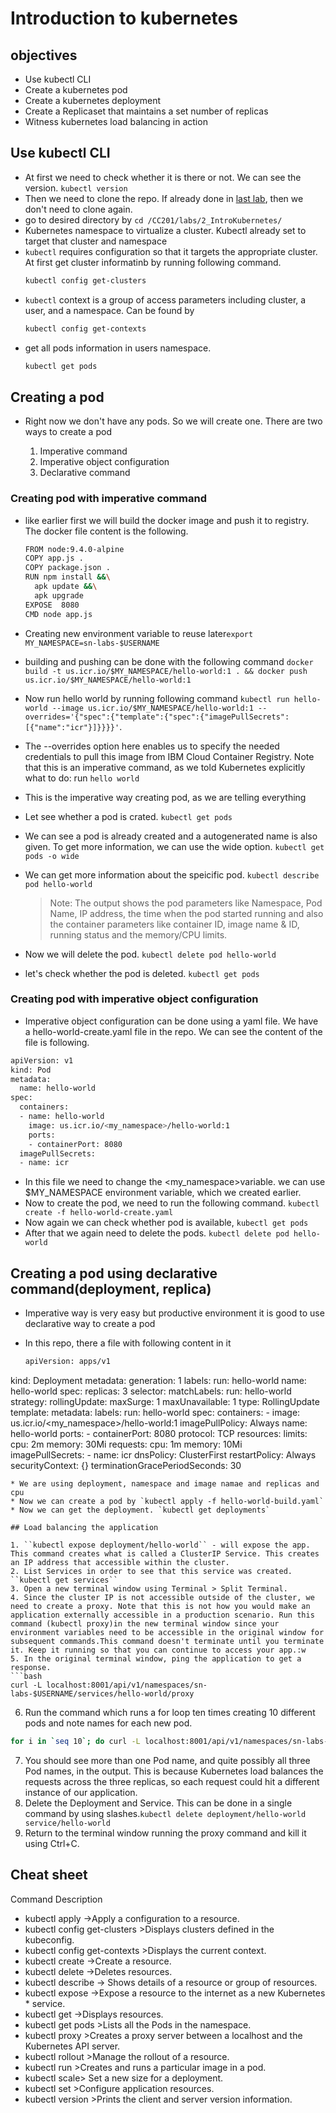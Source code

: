 # Introduction to kubernetes

## objectives

* Use kubectl CLI
* Create a kubernetes pod
* Create a kubernetes deployment
* Create a Replicaset that maintains a set number of replicas
* Witness kubernetes load balancing in action

## Use kubectl CLI

* At first we need to check whether it is there or not. We can see the version. ``kubectl version``
* Then we need to clone the repo. If already done in [last lab](https://hasangoni.github.io/2022/08/20/app_with_docker.html), then we don't need to clone again.
* go to desired directory by `cd /CC201/labs/2_IntroKubernetes/`
* Kubernetes namespace to virtualize a cluster. Kubectl already set to target that cluster and namespace
* `kubectl` requires configuration so that it targets the appropriate cluster. At first get cluster informatinb by running following command.
  ```bash
  kubectl config get-clusters
  ```
* `kubectl` context is a group of access parameters including cluster, a user, and a namespace. Can be found by
  ```bash
  kubectl config get-contexts
  ```
* get all pods information in users namespace.
  ```bash
  kubectl get pods
  ```

## Creating a pod

* Right now we don't have any pods. So we will create one. There are two ways to create a pod
  
  1. Imperative command
  2. Imperative object configuration
  3. Declarative command

### Creating pod with imperative command

* like earlier first we will build the docker image and push it to registry. The docker file content is the following.

  ```bash
  FROM node:9.4.0-alpine
  COPY app.js .
  COPY package.json .
  RUN npm install &&\
    apk update &&\
    apk upgrade
  EXPOSE  8080
  CMD node app.js
  ```
* Creating new environment variable to reuse later``export MY_NAMESPACE=sn-labs-$USERNAME``
* building and pushing can be done with the following command `docker build -t us.icr.io/$MY_NAMESPACE/hello-world:1 . && docker push us.icr.io/$MY_NAMESPACE/hello-world:1`
* Now run hello world by running following command ``kubectl run hello-world --image us.icr.io/$MY_NAMESPACE/hello-world:1 --overrides='{"spec":{"template":{"spec":{"imagePullSecrets":[{"name":"icr"}]}}}}'``. 
* The --overrides option here enables us to specify the needed credentials to pull this image from IBM Cloud Container Registry. Note that this is an imperative command, as we told Kubernetes explicitly what to do: run ``hello world``
* This is the imperative way creating pod, as we are telling everything
* Let see whether a pod is crated. ``kubectl get pods``
* We can see a pod is already created and a autogenerated name is also given. To get more information, we can use the wide option. ``kubectl get pods -o wide``
* We can get more information about the speicific pod. ``kubectl describe pod hello-world``
  > Note: The output shows the pod parameters like Namespace, Pod Name, IP address, the time when the pod started running and also the container parameters like container ID, image name & ID, running status and the memory/CPU limits.
* Now we will delete the pod. ``kubectl delete pod hello-world``
* let's check whether the pod is deleted. ``kubectl get pods``

### Creating pod with imperative object configuration

* Imperative object configuration can be done using a yaml file. We have a hello-world-create.yaml file in the repo. We can see the content of the file is following. 
```bash
apiVersion: v1
kind: Pod
metadata:
  name: hello-world
spec:
  containers:
  - name: hello-world
    image: us.icr.io/<my_namespace>/hello-world:1
    ports:
    - containerPort: 8080
  imagePullSecrets:
  - name: icr
```
* In this file we need to change the <my_namespace>variable. we can use $MY_NAMESPACE environment variable, which we created earlier.
* Now to create the pod, we need to run the following command. `kubectl create -f hello-world-create.yaml`
* Now again we can check whether pod is available, `kubectl get pods`
* After that we again need to delete the pods. `kubectl delete pod hello-world`

## Creating a pod using declarative command(deployment, replica)

* Imperative way is very easy but productive environment it is good to use declarative way to create a pod
* In this repo, there a file with following content in it

  ``` bash
  apiVersion: apps/v1
kind: Deployment
metadata:
  generation: 1
  labels:
    run: hello-world
  name: hello-world
spec:
  replicas: 3
  selector:
    matchLabels:
      run: hello-world
  strategy:
    rollingUpdate:
      maxSurge: 1
      maxUnavailable: 1
    type: RollingUpdate
  template:
    metadata:
      labels:
        run: hello-world
    spec:
      containers:
      - image: us.icr.io/<my_namespace>/hello-world:1
        imagePullPolicy: Always
        name: hello-world
        ports:
        - containerPort: 8080
          protocol: TCP
        resources:
          limits:
            cpu: 2m
            memory: 30Mi
          requests:
            cpu: 1m
            memory: 10Mi   
      imagePullSecrets:
      - name: icr
      dnsPolicy: ClusterFirst
      restartPolicy: Always
      securityContext: {}
      terminationGracePeriodSeconds: 30
  ```
* We are using deployment, namespace and image namae and replicas and cpu
* Now we can create a pod by `kubectl apply -f hello-world-build.yaml`
* Now we can get the deployment. `kubectl get deployments`

## Load balancing the application

1. ``kubectl expose deployment/hello-world`` - will expose the app. This command creates what is called a ClusterIP Service. This creates an IP address that accessible within the cluster.
2. List Services in order to see that this service was created. ``kubectl get services``
3. Open a new terminal window using Terminal > Split Terminal.
4. Since the cluster IP is not accessible outside of the cluster, we need to create a proxy. Note that this is not how you would make an application externally accessible in a production scenario. Run this command (kubectl proxy)in the new terminal window since your environment variables need to be accessible in the original window for subsequent commands.This command doesn't terminate until you terminate it. Keep it running so that you can continue to access your app.:w
5. In the original terminal window, ping the application to get a response.
```bash
curl -L localhost:8001/api/v1/namespaces/sn-labs-$USERNAME/services/hello-world/proxy
```
6. Run the command which runs a for loop ten times creating 10 different pods and note names for each new pod.
```bash
for i in `seq 10`; do curl -L localhost:8001/api/v1/namespaces/sn-labs-$USERNAME/services/hello-world/proxy; done
```
7. You should see more than one Pod name, and quite possibly all three Pod names, in the output. This is because Kubernetes load balances the requests across the three replicas, so each request could hit a different instance of our application.
8. Delete the Deployment and Service. This can be done in a single command by using slashes.``kubectl delete deployment/hello-world service/hello-world``
9. Return to the terminal window running the proxy command and kill it using Ctrl+C.

## Cheat sheet
Command Description

* kubectl apply ->Apply a configuration to a resource.
* kubectl config get-clusters >Displays clusters defined in the kubeconfig.
* kubectl config get-contexts >Displays the current context.
* kubectl create ->Create a resource.
* kubectl delete ->Deletes resources.
* kubectl describe -> Shows details of a resource or group of resources.
* kubectl expose ->Expose a resource to the internet as a new Kubernetes * service.
* kubectl get ->Displays resources.
* kubectl get pods >Lists all the Pods in the namespace.
* kubectl proxy >Creates a proxy server between a localhost and the Kubernetes API
server.
* kubectl rollout >Manage the rollout of a resource.
* kubectl run >Creates and runs a particular image in a pod.
* kubectl scale> Set a new size for a deployment.
* kubectl set >Configure application resources.
* kubectl version >Prints the client and server version information.
